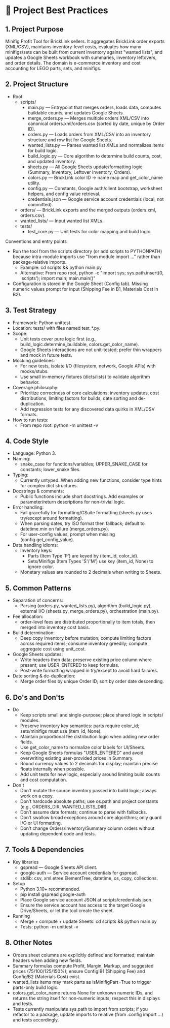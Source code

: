 # 📘 Project Best Practices

## 1. Project Purpose
Minifig Profit Tool for BrickLink sellers. It aggregates BrickLink order exports (XML/CSV), maintains inventory-level costs, evaluates how many minifigs/sets can be built from current inventory against "wanted lists", and updates a Google Sheets workbook with summaries, inventory leftovers, and order details. The domain is e-commerce inventory and cost accounting for LEGO parts, sets, and minifigs.

## 2. Project Structure
- Root
  - scripts/
    - main.py — Entrypoint that merges orders, loads data, computes buildable counts, and updates Google Sheets.
    - merge_orders.py — Merges multiple orders XML/CSV into canonical orders.xml/orders.csv (sorted by date, unique by Order ID).
    - orders.py — Loads orders from XML/CSV into an inventory structure and row list for Google Sheets.
    - wanted_lists.py — Parses wanted list XMLs and normalizes items for build logic.
    - build_logic.py — Core algorithm to determine build counts, cost, and updated inventory.
    - sheets.py — All Google Sheets update/formatting logic (Summary, Inventory, Leftover Inventory, Orders).
    - colors.py — BrickLink color ID → name map and get_color_name utility.
    - config.py — Constants, Google auth/client bootstrap, worksheet helpers, and config value retrieval.
    - credentials.json — Google service account credentials (local, not committed).
  - orders/ — BrickLink exports and the merged outputs (orders.xml, orders.csv).
  - wanted_lists/ — Input wanted list XMLs.
  - tests/
    - test_core.py — Unit tests for color mapping and build logic.

Conventions and entry points
- Run the tool from the scripts directory (or add scripts to PYTHONPATH) because intra-module imports use "from module import ..." rather than package-relative imports.
  - Example: cd scripts && python main.py
  - Alternative: From repo root, python -c "import sys; sys.path.insert(0, 'scripts'); import main; main.main()"
- Configuration is stored in the Google Sheet (Config tab). Missing numeric values prompt for input (Shipping Fee in B1, Materials Cost in B2).

## 3. Test Strategy
- Framework: Python unittest.
- Location: tests/ with files named test_*.py.
- Scope:
  - Unit tests cover pure logic first (e.g., build_logic.determine_buildable, colors.get_color_name).
  - Google Sheets interactions are not unit-tested; prefer thin wrappers and mock in future tests.
- Mocking guidelines:
  - For new tests, isolate I/O (filesystem, network, Google APIs) with mocks/stubs.
  - Use small in-memory fixtures (dicts/lists) to validate algorithm behavior.
- Coverage philosophy:
  - Prioritize correctness of core calculations: inventory updates, cost distributions, limiting factors for builds, date sorting and de-duplication.
  - Add regression tests for any discovered data quirks in XML/CSV formats.
- How to run tests:
  - From repo root: python -m unittest -v

## 4. Code Style
- Language: Python 3.
- Naming:
  - snake_case for functions/variables; UPPER_SNAKE_CASE for constants; lower_snake files.
- Typing:
  - Currently untyped. When adding new functions, consider type hints for complex dict structures.
- Docstrings & comments:
  - Public functions include short docstrings. Add examples or parameter/return descriptions for non-trivial logic.
- Error handling:
  - Fail gracefully for formatting/GSuite formatting (sheets.py uses try/except around formatting).
  - When parsing dates, try ISO format then fallback; default to datetime.min on failure (merge_orders.py).
  - For user-config values, prompt when missing (config.get_config_value).
- Data handling idioms:
  - Inventory keys:
    - Parts (Item Type 'P') are keyed by (item_id, color_id).
    - Sets/Minifigs (Item Types 'S'/'M') use key (item_id, None) to ignore color.
  - Monetary values are rounded to 2 decimals when writing to Sheets.

## 5. Common Patterns
- Separation of concerns:
  - Parsing (orders.py, wanted_lists.py), algorithm (build_logic.py), external I/O (sheets.py, merge_orders.py), orchestration (main.py).
- Fee allocation:
  - order-level fees are distributed proportionally to item totals, then merged into inventory cost basis.
- Build determination:
  - Deep copy inventory before mutation; compute limiting factors across required items; consume inventory greedily; compute aggregate cost using unit_cost.
- Google Sheets updates:
  - Write headers then data; preserve existing price column where present; use USER_ENTERED to keep formulas.
  - Post-write formatting wrapped in try/except to avoid hard failures.
- Date sorting & de-duplication:
  - Merge order files by unique Order ID; sort by order date descending.

## 6. Do's and Don'ts
- Do
  - Keep scripts small and single-purpose; place shared logic in scripts/ modules.
  - Preserve inventory key semantics: parts require color_id; sets/minifigs must use (item_id, None).
  - Maintain proportional fee distribution logic when adding new order fields.
  - Use get_color_name to normalize color labels for UI/Sheets.
  - Keep Google Sheets formulas "USER_ENTERED" and avoid overwriting existing user-provided prices in Summary.
  - Round currency values to 2 decimals for display; maintain precise floats internally when possible.
  - Add unit tests for new logic, especially around limiting build counts and cost computation.
- Don't
  - Don’t mutate the source inventory passed into build logic; always work on a copy.
  - Don’t hardcode absolute paths; use os.path and project constants (e.g., ORDERS_DIR, WANTED_LISTS_DIR).
  - Don’t assume date formats; continue to parse with fallbacks.
  - Don’t swallow broad exceptions around core algorithms; only guard I/O or UI formatting.
  - Don’t change Orders/Inventory/Summary column orders without updating dependent code and tests.

## 7. Tools & Dependencies
- Key libraries
  - gspread — Google Sheets API client.
  - google-auth — Service account credentials for gspread.
  - stdlib: csv, xml.etree.ElementTree, datetime, os, copy, collections.
- Setup
  - Python 3.10+ recommended.
  - pip install gspread google-auth
  - Place Google service account JSON at scripts/credentials.json.
  - Ensure the service account has access to the target Google Drive/Sheets, or let the tool create the sheet.
- Running
  - Merge + compute + update Sheets: cd scripts && python main.py
  - Tests: python -m unittest -v

## 8. Other Notes
- Orders sheet columns are explicitly defined and formatted; maintain headers when adding new fields.
- Summary formulas compute Profit, Margin, Markup, and suggested prices (75/100/125/150%); ensure Config!B1 (Shipping Fee) and Config!B2 (Materials Cost) exist.
- wanted_lists items may mark parts as isMinifigPart=True to trigger parts-only build logic.
- colors.get_color_name returns None for unknown numeric IDs, and returns the string itself for non-numeric inputs; respect this in displays and tests.
- Tests currently manipulate sys.path to import from scripts; if you refactor to a package, update imports to relative (from .config import ...) and tests accordingly.
